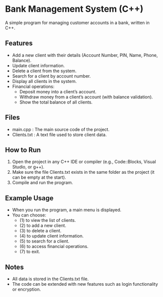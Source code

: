 # Bank Management System (C++)

A simple program for managing customer accounts in a bank, written in C++.

## Features
- Add a new client with their details (Account Number, PIN, Name, Phone, Balance).
- Update client information.
- Delete a client from the system.
- Search for a client by account number.
- Display all clients in the system.
- Financial operations:
  - Deposit money into a client’s account.
  - Withdraw money from a client’s account (with balance validation).
  - Show the total balance of all clients.

## Files
- main.cpp : The main source code of the project.
- Clients.txt : A text file used to store client data.

## How to Run
1. Open the project in any C++ IDE or compiler (e.g., Code::Blocks, Visual Studio, or g++).
2. Make sure the file Clients.txt exists in the same folder as the project (it can be empty at the start).
3. Compile and run the program.

## Example Usage
- When you run the program, a main menu is displayed.
- You can choose:
  - (1) to view the list of clients.
  - (2) to add a new client.
  - (3) to delete a client.
  - (4) to update client information.
  - (5) to search for a client.
  - (6) to access financial operations.
  - (7) to exit.

## Notes
- All data is stored in the Clients.txt file.
- The code can be extended with new features such as login functionality or encryption.